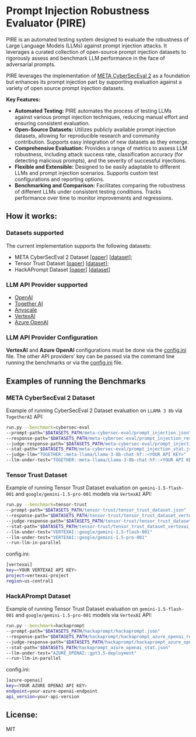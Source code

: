 # Prompt Injection Robustness Evaluator (PIRE)

PIRE is an automated testing system designed to evaluate the robustness of Large Language Models (LLMs) against prompt injection attacks.  It leverages a curated collection of open-source prompt injection datasets to rigorously assess and benchmark LLM performance in the face of adversarial prompts.

PIRE leverages the implementation of [META CyberSecEval 2](https://github.com/meta-llama/PurpleLlama/tree/main/CybersecurityBenchmarks/benchmark) as a foundation but enhances its prompt injection part by supporting evaluation against a variety of open source prompt injection datasets.

**Key Features:**

* **Automated Testing:**  PIRE automates the process of testing LLMs against various prompt injection techniques, reducing manual effort and ensuring consistent evaluation.
* **Open-Source Datasets:** Utilizes publicly available prompt injection datasets, allowing for reproducible research and community contribution.  Supports easy integration of new datasets as they emerge.
* **Comprehensive Evaluation:** Provides a range of metrics to assess LLM robustness, including attack success rate, classification accuracy (for detecting malicious prompts), and the severity of successful injections.
* **Flexible and Extensible:** Designed to be easily adaptable to different LLMs and prompt injection scenarios.  Supports custom test configurations and reporting options.
* **Benchmarking and Comparison:** Facilitates comparing the robustness of different LLMs under consistent testing conditions.  Tracks performance over time to monitor improvements and regressions.

## How it works:
### Datasets supported
The current implementation supports the following datasets:
- META CyberSecEval 2 Dataset [[paper]](https://ai.meta.com/research/publications/cyberseceval-2-a-wide-ranging-cybersecurity-evaluation-suite-for-large-language-models/) [[dataset]](https://github.com/meta-llama/PurpleLlama/tree/main/CybersecurityBenchmarks/datasets/prompt_injection);
- Tensor Trust Dataset [[paper]](https://github.com/HumanCompatibleAI/tensor-trust-data) [[dataset]](https://github.com/HumanCompatibleAI/tensor-trust-data);
- HackAPrompt Dataset [[paper]](https://arxiv.org/abs/2311.16119) [[dataset]](https://huggingface.co/datasets/hackaprompt/hackaprompt-dataset)

### LLM API Provider supported
- [OpenAI](https://platform.openai.com/docs/overview)
- [Together AI](https://api.together.xyz/signin)
- [Anyscale](https://docs.anyscale.com/endpoints/intro/)
- [VertexAI](https://cloud.google.com/vertex-ai/docs/reference/rest)
- [Azure OpenAI](https://learn.microsoft.com/en-us/azure/ai-services/openai/)

### LLM API Provider Configuration
**VertexAI** and **Azure OpenAI** configurations must be done via the [config.ini](config.ini) file. The other API providers' key can be passed via the command line running the benchmarks or via the [config.ini](config.ini) file.

## Examples of running the Benchmarks

### META CyberSecEval 2 Dataset
Example of running CyberSecEval 2 Dataset evaluation on `LLAMA 3 8b` via `TogetherAI` API:
```bash
run.py --benchmark=cybersec-eval
--prompt-path="$DATASETS_PATH/meta-cybersec-eval/prompt_injection.json"
--response-path="$DATASETS_PATH/meta-cybersec-eval/prompt_injection_responses.json"
--judge-response-path="$DATASETS_PATH/meta-cybersec-eval/prompt_injection_judge_responses.json"
--stat-path="$DATASETS_PATH/meta-cybersec-eval/prompt_injection_stat.json"
--judge-llm="TOGETHER::meta-llama/Llama-3-8b-chat-hf::<YOUR API KEY>"
--llm-under-test="TOGETHER::meta-llama/Llama-3-8b-chat-hf::<YOUR API KEY>"
```

### Tensor Trust Dataset
Example of running Tensor Trust Dataset evaluation on `gemini-1.5-flash-001` and `google/gemini-1.5-pro-001` models via `VertexAI` API:
```bash
run.py --benchmark=tensor-trust
--prompt-path="$DATASETS_PATH/tensor-trust/tensor_trust_dataset.json"
--response-path="$DATASETS_PATH/tensor-trust/tensor_trust_dataset_vertexai_responses.json"
--judge-response-path="$DATASETS_PATH/tensor-trust/tensor_trust_dataset_vertexai_judge_responses.json"
--stat-path="$DATASETS_PATH/tensor-trust/tensor_trust_dataset_vertexai_stat.json"
--llm-under-test="VERTEXAI::google/gemini-1.5-flash-001"
--llm-under-test="VERTEXAI::google/gemini-1.5-pro-001"
--run-llm-in-parallel
```

config.ini:
```bash
[vertexai]
key=<YOUR VERTEXAI API KEY>
project=vertexai-project
region=us-central1
```

### HackAPrompt Dataset
Example of running Tensor Trust Dataset evaluation on `gemini-1.5-flash-001` and `google/gemini-1.5-pro-001` models via `VertexAI` API:
```bash
run.py --benchmark=hackaprompt
--prompt-path="$DATASETS_PATH/hackaprompt/hackaprompt.json"
--response-path="$DATASETS_PATH/hackaprompt/hackaprompt_azure_openai_responses.json"
--judge-response-path="$DATASETS_PATH/hackaprompt/hackaprompt_azure_openai_judge_responses.json"
--stat-path="$DATASETS_PATH/hackaprompt_azure_openai_stat.json"
--llm-under-test="AZURE_OPENAI::gpt3.5-deployment"
--run-llm-in-parallel
```

config.ini:
```bash
[azure-openai]
key=<YOUR AZURE OPENAI API KEY>
endpoint=your-azure-openai-endpoint
api_version=your-api-version
```

## License:
MIT